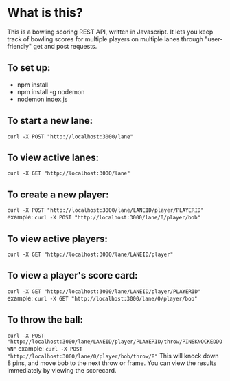 # What is this?

This is a bowling scoring REST API, written in Javascript. It lets you keep track of bowling scores for multiple players on multiple lanes through "user-friendly" get and post requests.

## To set up:

* npm install
* npm install -g nodemon
* nodemon index.js

## To start a new lane:
`curl -X POST "http://localhost:3000/lane"`

## To view active lanes:
`curl -X GET "http://localhost:3000/lane"`

## To create a new player:
`curl -X POST "http://localhost:3000/lane/LANEID/player/PLAYERID"`
example: `curl -X POST "http://localhost:3000/lane/0/player/bob"`

## To view active players:
`curl -X GET "http://localhost:3000/lane/LANEID/player"`

## To view a player's score card:
`curl -X GET "http://localhost:3000/lane/LANEID/player/PLAYERID"`
example: `curl -X GET "http://localhost:3000/lane/0/player/bob"`

## To throw the ball:
`curl -X POST "http://localhost:3000/lane/LANEID/player/PLAYERID/throw/PINSKNOCKEDDOWN"`
example: `curl -X POST "http://localhost:3000/lane/0/player/bob/throw/8"`
This will knock down 8 pins, and move bob to the next throw or frame. You can view the results immediately by viewing the scorecard.

